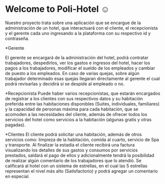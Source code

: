 # Welcome to Poli-Hotel  ☺
Nuestro proyecto trata sobre una aplicación que se encargue de la administración de un hotel, que interactuará con el cliente, el recepcionista y el gerente cada uno ingresando a la plataforma con su respectivo id y contraseña.

*Gerente

El gerente se encargará de la administración del hotel, podrá contratar trabajadores, despedirlos, ver los gastos e ingresos del hotel, hacer los pagos a los trabajadores, modificar el sueldo de los empleados y cambiar de puesto a los  empleados.
En caso de varias quejas, sobre algún trabajador determinado esas quejas llegaran directamente al gerente el cual podrá revisarlas y decidirá si se despide al empleado o no.

*Recepcionista 
Puede haber varios recepcionistas, que estarán encargados de registrar a los clientes con sus respectivos datos y su habitación preferida entre las habitaciones disponibles (Suites, individuales, familiares) y la capacidad de personas máxima para cada habitación, que se acomoden a las necesidades del cliente, además de ofrecer todos los servicios del hotel como servicios a la habitación (algunas gratis y otras pagadas).

*Clientes
El cliente podrá solicitar una habitación, además de otros servicios como: limpieza de la habitación, comida al cuarto, servicio de Spa y transporte. Al  finalizar la estadía el cliente recibirá una factura visualizando  los detalles de sus gastos y consumos por servicios prestados, saldará  el pago de ellos y adicionalmente tendrá  la posibilidad de realizar algún comentario de los  trabajadores  que lo atendió. Se calificará al hotel con un sistema de estrellas, en  el cual las 5 estrellas representan el nivel más alto (Satisfactorio)  y  podrá  agregar un comentario en especial.

